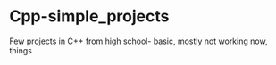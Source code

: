 # Cpp-simple_projects


Few projects in C++ from high school- basic, mostly not working now, things 
